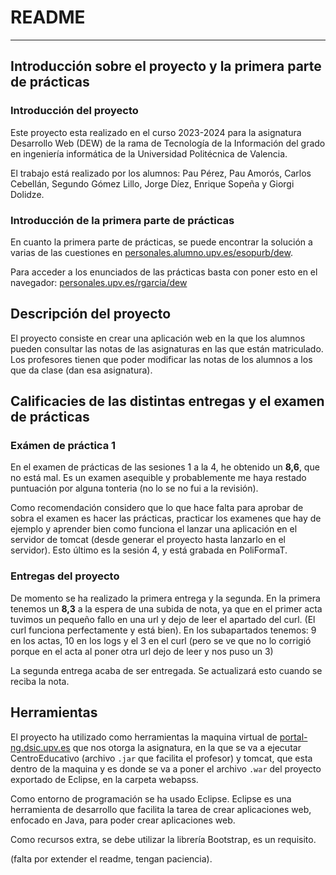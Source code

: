 # README

---

## Introducción sobre el proyecto y la primera parte de prácticas

### Introducción del proyecto
Este proyecto esta realizado en el curso 2023-2024 para la asignatura Desarrollo Web (DEW) de la rama de Tecnología de la Información del grado en ingeniería informática de la Universidad Politécnica de Valencia. 

El trabajo está realizado por los alumnos: Pau Pérez, Pau Amorós, Carlos Cebellán, Segundo Gómez Lillo, Jorge Díez, Enrique Sopeña y Giorgi Dolidze. 

### Introducción de la primera parte de prácticas

En cuanto la primera parte de prácticas, se puede encontrar la solución a varias de las cuestiones en [personales.alumno.upv.es/esopurb/dew](http://personales.alumno.upv.es/esopurb/dew/).

Para acceder a los enunciados de las prácticas basta con poner esto en el navegador: [personales.upv.es/rgarcia/dew](http://personales.upv.es/rgarcia/dew1/)

## Descripción del proyecto

El proyecto consiste en crear una aplicación web en la que los alumnos pueden consultar las notas de las asignaturas en las que están matriculado. Los profesores tienen que poder modificar las notas de los alumnos a los que da clase (dan esa asignatura). 

## Calificacies de las distintas entregas y el examen de prácticas

### Exámen de práctica 1

En el examen de prácticas de las sesiones 1 a la 4, he obtenido un **8,6**, que no está mal. Es un examen asequible y probablemente me haya restado puntuación por alguna tonteria (no lo se no fui a la revisión). 

Como recomendación considero que lo que hace falta para aprobar de sobra el examen es hacer las prácticas, practicar los examenes que hay de ejemplo y aprender bien como funciona el lanzar una aplicación en el servidor de tomcat (desde generar el proyecto hasta lanzarlo en el servidor). Esto último es la sesión 4, y está grabada en PoliFormaT.

### Entregas del proyecto

De momento se ha realizado la primera entrega y la segunda. En la primera tenemos un **8,3** a la espera de una subida de nota, ya que en el primer acta tuvimos un pequeño fallo en una url y dejo de leer el apartado del curl. (El curl funciona perfectamente y está bien). En los subapartados tenemos: 9 en los actas, 10 en los logs y el 3 en el curl (pero se ve que no lo corrigió porque en el acta al poner otra url dejo de leer y nos puso un 3)

La segunda entrega acaba de ser entregada. Se actualizará esto cuando se reciba la nota.

## Herramientas

El proyecto ha utilizado como herramientas la maquina virtual de [portal-ng.dsic.upv.es](http://portal-ng.dsic.upv.es) que nos otorga la asignatura, en la que se va a ejecutar CentroEducativo (archivo `.jar` que facilita el profesor) y tomcat, que esta dentro de la maquina y es donde se va a poner el archivo `.war` del proyecto exportado de Eclipse, en la carpeta webapss. 

Como entorno de programación se ha usado Eclipse. Eclipse es una herramienta de desarrollo que facilita la tarea de crear aplicaciones web, enfocado en Java, para poder crear aplicaciones web. 

Como recursos extra, se debe utilizar la librería Bootstrap, es un requisito. 

(falta por extender el readme, tengan paciencia).